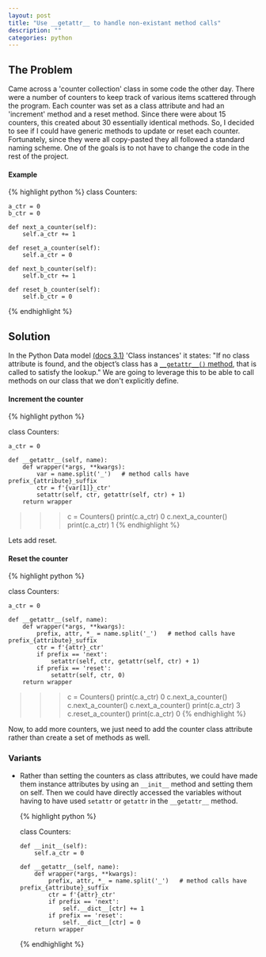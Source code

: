 ```yaml
---
layout: post
title: "Use __getattr__ to handle non-existant method calls"
description: ""
categories: python
---
```

## The Problem

Came across a 'counter collection' class in some code the other day.  There were a number of counters to keep track
of various items scattered through the program.  Each counter was set as a class attribute and had an 'increment' method
and a reset method.  Since there were about 15 counters, this created about 30 essentially identical methods.  So, I
decided to see if I could have generic methods to update or reset each counter.  Fortunately, since they were all copy-pasted
they all followed a standard naming scheme.  One of the goals is to not have to change the code in the rest of the project.


#### Example
{% highlight python %}
class Counters:

    a_ctr = 0
    b_ctr = 0

    def next_a_counter(self):
        self.a_ctr += 1

    def reset_a_counter(self):
        self.a_ctr = 0

    def next_b_counter(self):
        self.b_ctr += 1

    def reset_b_counter(self):
        self.b_ctr = 0

{% endhighlight %}

## Solution

In the Python Data model [(docs 3.1)](https://docs.python.org/3/reference/datamodel.html) 'Class instances'
it states: "If no class attribute is found, and the object’s class has a [`__getattr__()` method](https://docs.python.org/3/reference/datamodel.html#object.__getattr__), that is called to satisfy the lookup."
We are going to leverage this to be able to call methods on our class that we don't explicitly define.


#### Increment the counter

{% highlight python %}

class Counters:

    a_ctr = 0

    def __getattr__(self, name):
        def wrapper(*args, **kwargs):
            var = name.split('_')   # method calls have prefix_{attribute}_suffix
            ctr = f'{var[1]}_ctr'
            setattr(self, ctr, getattr(self, ctr) + 1)
        return wrapper


>>> c = Counters()
>>> print(c.a_ctr)
0
>>> c.next_a_counter()
>>> print(c.a_ctr)
1
{% endhighlight %}

Lets add reset.

#### Reset the counter

{% highlight python %}

class Counters:

    a_ctr = 0

    def __getattr__(self, name):
        def wrapper(*args, **kwargs):
            prefix, attr, *_ = name.split('_')   # method calls have prefix_{attribute}_suffix
            ctr = f'{attr}_ctr'
            if prefix == 'next':
                setattr(self, ctr, getattr(self, ctr) + 1)
            if prefix == 'reset':
                setattr(self, ctr, 0)
        return wrapper


>>> c = Counters()
>>> print(c.a_ctr)
0
>>> c.next_a_counter()
>>> c.next_a_counter()
>>> c.next_a_counter()
>>> print(c.a_ctr)
3
>>> c.reset_a_counter()
>>> print(c.a_ctr)
0
{% endhighlight %}

Now, to add more counters, we just need to add the counter class attribute rather than create a set of methods as well.


### Variants

-  Rather than setting the counters as class attributes, we could have made them instance attributes by using an `__init__`
   method and setting them on self.  Then we could have directly accessed the variables without having to have used
   `setattr` or `getattr` in the `__getattr__` method.

   {% highlight python %}

   class Counters:

       def __init__(self):
           self.a_ctr = 0

       def __getattr__(self, name):
           def wrapper(*args, **kwargs):
               prefix, attr, *_ = name.split('_')   # method calls have prefix_{attribute}_suffix
               ctr = f'{attr}_ctr'
               if prefix == 'next':
                   self.__dict__[ctr] += 1
               if prefix == 'reset':
                   self.__dict__[ctr] = 0
           return wrapper

   {% endhighlight %}
